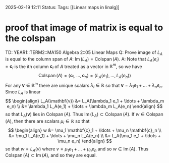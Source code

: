 2025-02-19 12:11
Status: 
Tags: [[Linear maps in linalg]]
# proof that image of matrix is equal to the colspan

TD: YEAR1::TERM2::MA150 Algebra 2::05 Linear Maps
Q: Prove image of $L_A$ is equal to the column span of $A$: $\operatorname{Im}(L_A) = \operatorname{Colspan}(A)$.
A: Note that $L_A(e_i) = \mathbf{c}_i$ is the $i$th column $\mathbf{c}_i$ of $A$ treated as a vector in $\mathbb{R}^m$, so we have $$ \operatorname{Colspan}(A) = \langle \mathbf{c}_1, \ldots, \mathbf{c}_n \rangle = \langle L_A(e_1), \ldots, L_A(e_n) \rangle $$ For any $\mathbf{v} \in \mathbb{R}^m$ there are unique scalars $\lambda_i \in \mathbb{R}$ so that $\mathbf{v} = \lambda_1 e_1 + \ldots + \lambda_n e_n$. Since $L_A$ is linear $$ \begin{align} L_A(\mathbf{v}) &= L_A(\lambda_1 e_1 + \ldots + \lambda_m e_n) \\ &= \lambda_1 L_A(e_1) + \ldots + \lambda_m L_A(e_n) \end{align} $$ so that $L_A(\mathbf{v})$ lies in $\operatorname{Colspan}(A)$. Thus $\operatorname{Im}(L_A) \subset \operatorname{Colspan}(A)$.
If $w \in \operatorname{Colspan}(A)$, then there are scalars $\mu_i \in \mathbb{R}$ so that $$ \begin{align} w &= \mu_1 \mathbf{c}_1 + \ldots + \mu_n \mathbf{c}_n \\ &= \mu_1 L_A(e_1) + \ldots + \mu_n L_A(e_n) \\ &= L_A(\mu_1 e_1 + \ldots + \mu_n e_n) \end{align} $$ so that $w = L_A(v)$ where $v = \mu_1 e_1 + \ldots + \mu_n e_n$ and so $w \in \operatorname{Im}(A)$. Thus $\operatorname{Colspan}(A) \subset \operatorname{Im}(A)$, and so they are equal.
<!--ID: 1739967295128-->

